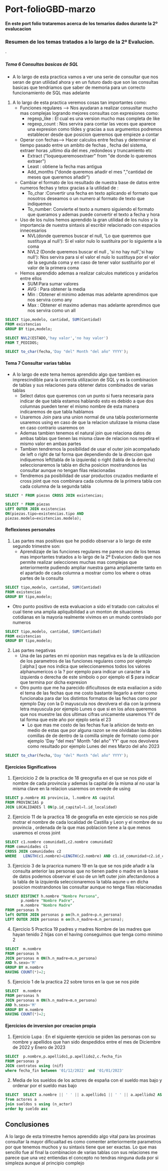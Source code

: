 # Port-folioGBD-marzo
#### En este port folio trataremos acerca de los temarios dados durante la 2º evalucacion


### Resumen de los temas tratados a lo largo de la 2º Evalucion.

·
##### Tema 6 Consultas basicas de SQL
- A lo largo de esta practica vamos a ver una serie de consultar que nos seran de gran utilidad ahora y en un futuro dado que son las consultas basicas que tendriamos que saber de memoria para un correcto funcionamiento de SQL mas adelante 
1. A lo largo de esta practica veremos cosas tan importantes como:
    - Funciones regulares --> Nos ayudaran a realizar consusltar mucho mas complejas logrando mejores consultas con expresiones como:
        - regexp_like : El cual es una version mucho mas completa de like
        - regexp_count : Nos servira para contar las veces que aparece una expresion como tildes y gracias a sus argumentos podremos establecer desde que posicion queremos que empieze a contar 
    - Operar con fechas--> Hacer calculos entre fechas y determinar el tiempo pasado entre un ambito de fechas , fecha del sistema, extraer horas ,ultimo dia del mes ,redondeos y truncamiento etc 
        - Extract ("loquequeremosextraer" from "de donde lo queremos extraer")
        - Least : obtiene la fecha mas antigua
        - Add_months ("donde queremos añadir el mes ","cantidad de meses que queremos añadir")
    - Cambiar el formato de los resultado de nuestra base de datos entre numeros fechas y tetox gracias a la utilidad de :
        - To_char :Convertir una fecha en texto aplicando el formato que nosotros deseamos o un numero al formato de texto que indiquemos 
        - To_number: Convierte el texto a numero siguiendo el formato que queramos y ademas puede convertir el texto a fecha y hora 
    - Uso de los nulos hemos aprendido la gran utilidad de los nulos y la importancia de nuestra sintaxis al escribir relacionado con espacios innecesarios 
        - NVL(donde queremos buscar el null, 'Lo que queremos que sustituya al null'): Si el valor nulo lo sustituira por lo siguiente a la coma 
        - NVL2 (Donde queremos buscar el null , 'si no hay null','si hay null'): Nos servira para si el valor el nulo lo sustituya por el valor de la segunda coma y en caso de tener valor sustituirlo por el valor de la primera coma 
    - Hemos aprendido ademas a realizar calculos mateticos y anidarlos entre ellos 
        - SUM:Para sumar valores 
        - AVG : Para obtener la media 
        - Min : Obtener el minimo ademas mas adelante aprendimos que nos servira como any
        - Max : Obtener el maximo ademas mas adelante aprendimos que nos servira como un all
``` sql
SELECT tipo,modelo, cantidad, SUM(Cantidad)
FROM existencias
GROUP BY tipo,modelo;
```
``` sql
SELECT NVL2(ESTADO,'hay valor','no hay valor')
FROM T_PEDIDOS;
```
``` sql
SELECT to_char(fecha,'Day "del" Month "del año" YYYY');
```

#### Tema 7 Consultar varias tablas 
- A lo largo de este tema hemos aprendido algo que tambien es imprescindible para la correcta utilizacion de SQL y es la combinacion de tablas y sus relaciones para obtener datos combinados de varias tablas 
    - Select datos que queremos con un punto si fuera necesaria para indicar de que tabla estamos hablando esto es debido a que dos columnas pueden tener el mismo nombre de esta manera indicaremos de que tabla hablamos 
    - Usaremos Join para una union normal de una tabla posteriormente usaremos using en caso de que la relacion utulizase la misma clase en caso contrario usaremos on 
    - Ademas tambien tenemos el natural join que relaciona datos de ambas tablas que tienen las misma clave de relacion nos repetira el mismo valor en ambas partes 
    - Tambien tendremos la posibilidad de usar el outer join acompañado de left o right de tal forma que dependiendo de la direccion que indiquemos left(tabla de la izquierda) o right (tabla de la derecha) seleccionaremos la tabla en dicha posicion mostrandonos las consultar aunque no tengan filas relacionadas 
    - Tendremos pa posibilidad de usar productos cruzados mediante el cross joint que nos combinara cada columna de la primera tabla con cada columna de la segunda tabla 
``` sql
SELECT * FROM piezas CROSS JOIN existencias;
```
``` sql
SELECT * FROM piezas
LEFT OUTER JOIN existencias
ON(piezas.tipo=existencias.tipo AND
piezas.modelo=existencias.modelo);
```
#### Reflexiones personales
1. Las partes mas positivas que he podido observar a lo largo de este segundo trimestre son:
   - Aprendizaje de las funciones regulares me parece uno de los temas mas importantes tratados a lo largo de la 2º Evalucion dado que nos permite realizar selecciones muchas mas complejas que anteriormente pudiendo ampliar nuestra gama ampliamente tanto en el apartado de cada columna a mostrar como los where o otras partes de la consulta
``` sql
SELECT tipo,modelo, cantidad, SUM(Cantidad)
FROM existencias
GROUP BY tipo,modelo;
```
   - Otro punto positivo de esta evaluacion a sido el tratado con calculos el cual tiene una amplia apliquibilidad a un monton de situaciones cotidianas en la mayoria realmente vivimos en un mundo controlado por numeros 
``` sql
SELECT tipo,modelo, cantidad, SUM(Cantidad)
FROM existencias
GROUP BY tipo,modelo;
```
2. Las partes negativas 
    - Una de las partes en mi oponion mas negativa es la de la utilizacion de los parametros de las funciones regulares como por ejemplo [:alpha:] que nos indica que seleccionaremos todos los valores alphanumericos o la ? por ejemplo para indicar un caracter a la izquierda o derecha de este simbolo o por ejemplo el $ para indicar que termina por dicha expresion 
    - Otro punto que me ha parecido dificultosos de esta evaliacion a sido el tema de las fechas que me costo bastante llegarlo a enter como funcionaba para dar los distintos formatos de las fechas como por ejemplo Day con la D mayuscula nos devolvera el dia con la primera letra mayuscula por ejemplo Lunes o que si en los años queremos que nos muestre las dos ultimas cifras unicamente usaremos YY de tal forma que este año por ejeplo seria el 23
        - Lo que mas me costo de las fechas fue la añicion de texto en medio de estas que por alguna razon se me olvidaban las dobles comillas de de dentro de la comilla simple de formato como por ejemplo 'Day "del mes" Month "del año" YY' que nos devolvera como resultado por ejemplo Lunes del mes Marzo del año 2023 
``` sql
SELECT to_char(fecha,'Day "del" Month "del año" YYYY');
```

#### Ejercicios Significativos 
1. Ejercicicio 2 de la practica de 18 greografia en el que se nos pide el nombre de cada provincia y ademas la capital de la misma al no usar la misma clave en la relacion usaremos on envede de using 
``` sql
SELECT p.nombre AS provincia, l.nombre AS capital
FROM PROVINCIAS p
JOIN LOCALIDADES l ON(p.id_capital=l.id_localidad)
```
2. Ejercicio 11 de la practica 18 de geografia en este ejercicio se nos pide motrar el nombre de cada localidad de Castilla y Leon y el nombre de su provincia , ordenada de la que mas poblacion tiene a la que menos usaremos el cross joint 
``` sql
SELECT c1.nombre comunidad1,c2.nombre comunidad2
FROM comunidades c1
CROSS JOIN comunidades c2
WHERE   LENGTH(c1.nombre)=LENGTH(c2.nombre) AND c1.id_comunidad>c2.id_comunidad;
```
3. Ejercicio 3 de la pracrica numero 19 en la que se nos pide añadir a la consulta anterior las personas que no tienen padre o madre en la base de datos podemos observar el uso de un left outer join afectandonos a la tabla de la izquierda seleccionaremos la tabla aqune u en dicha posicion mostrandonos las consultar aunque no tenga filas relacionadas 
``` sql
SELECT DISTINCT h.nombre "Nombre Persona",
       p.nombre "Nombre Padre",
       m.nombre "Nombre Madre"
FROM personas h
left OUTER JOIN personas p on(h.n_padre=p.n_persona)
LEFT OUTER JOIN personas m on(h.n_madre=m.n_persona);
```
4. Ejercicio 5 Practica 19 padres y madres Nombre de las madres que hayan tenido 2 hijas con el having conseguimos que tenga como minimo 2
``` sql
SELECT  m.nombre
FROM personas h
JOIN personas m ON(h.n_madre=m.n_persona)
AND h.sexo='M'
GROUP BY m.nombre
HAVING COUNT(*)=2;
```
5. Ejercicio 1 de la practica 22 sobre toros en la que se nos pide  
``` sql
SELECT  m.nombre
FROM personas h
JOIN personas m ON(h.n_madre=m.n_persona)
AND h.sexo='M'
GROUP BY m.nombre
HAVING COUNT(*)=2;
```
#### Ejercicios de inversion por creacion propia
1. Ejercicio Lupa : En el siguiente ejercicio se piden las personas con su nombre y apellidos que han sido despedidos entre el mes de Diciembre de 2022 y Enero de 2023 
``` sql
SELECT  p.nombre,p.apellido1,p.apellido2,c.fecha_fin
FROM personas p
JOIN contratos using (nif)
where fecha_fin between '01/12/2022' and '01/01/2023'
```
2. Media de los sueldos de los actores de españa con el sueldo mas bajo y ordenar por el sueldo mas bajo
``` sql
SELECT  SELECT a.nombre || ' ' || a.apellido1 || ' ' || a.apellido2 AS nombre_completo , n_actor , (select avg(min(s.sueldo))
from actores a 
join sueldos s using (n_actor)
order by sueldo asc 
```
## Conclusiones
A lo largo de esta trimestre hemos aprendido algo vital para las proximas consultar la mayor dificualtad es como comenter anteriormente parametros por que tenemos muchos y su sintaxis tiene que ser exactas. Lo que mas sencillo fue al final la combinacion de varias tablas con sus relaciones me parece que una vez entiendas el concepto no tendras ninguna duda por si simpleza aunque al principio complejo

